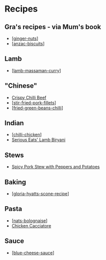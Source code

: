 # Recipes

## Gra's recipes - via Mum's book

- [[ginger-nuts]]
- [[anzac-biscuits]]

## Lamb

- [[lamb-massaman-curry]]

## "Chinese"

- [Crispy Chilli Beef](https://www.kitchensanctuary.com/crispy-chilli-beef/#wprm-recipe-container-9946)
- [[stir-fried-pork-fillets]]
- [[fried-green-beans-chilli]]

## Indian

- [[chilli-chicken]]
- [Serious Eats' Lamb Biryani](https://www.seriouseats.com/recipes/2020/07/lamb-biryani.html)

## Stews

- [Spicy Pork Stew with Peppers and Potatoes](https://www.finecooking.com/recipe/spicy-pork-stew-with-peppers-and-potatoes)

## Baking

- [[gloria-hyatts-scone-recipe]]

## Pasta

- [[nats-bolognaise]]
- [Chicken Cacciatore](https://www.foodnetwork.com/recipes/ree-drummond/chicken-cacciatore-2300958)

## Sauce

- [[blue-cheese-sauce]]

[//begin]: # "Autogenerated link references for markdown compatibility"
[ginger-nuts]: Recipes/ginger-nuts.md "ginger-nuts"
[anzac-biscuits]: Recipes/anzac-biscuits.md "Anzac Biscuits"
[lamb-massaman-curry]: Recipes/lamb-massaman-curry.md "Massaman Lamb Curry"
[stir-fried-pork-fillets]: Recipes/stir-fried-pork-fillets.md "stir-fried-pork-fillets"
[fried-green-beans-chilli]: Recipes/fried-green-beans-chilli.md "fried-green-beans-chilli"
[chilli-chicken]: Recipes/chilli-chicken.md "Chilli Chicken"
[gloria-hyatts-scone-recipe]: Recipes/gloria-hyatts-scone-recipe.md "Gloria Hyatt’s scone recipe"
[nats-bolognaise]: Recipes/nats-bolognaise.md "Nat's What I Reckon - bolagnaise"
[blue-cheese-sauce]: Recipes/blue-cheese-sauce.md "Blue cheese sauce"
[//end]: # "Autogenerated link references"